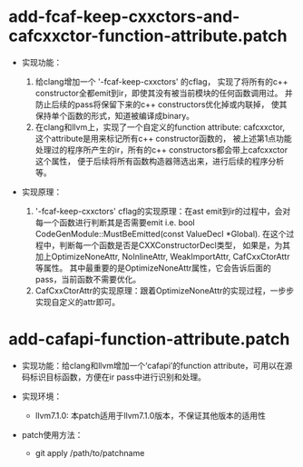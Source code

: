 # add-fcaf-keep-cxxctors-and-cafcxxctor-function-attribute.patch 

- 实现功能：
    1. 给clang增加一个 '-fcaf-keep-cxxctors' 的cflag，
       实现了将所有的c++ constructor全都emit到ir，即使其没有被当前模块的任何函数调用过。
       并防止后续的pass将保留下来的c++ constructors优化掉或内联掉，
       使其保持单个函数的形式，知道被编译成binary。
    2. 在clang和llvm上，实现了一个自定义的function attribute: cafcxxctor,
       这个attribute是用来标记所有c++ constructor函数的，
       被上述第1点功能处理过的程序所产生的ir，所有的c++ constructors都会带上cafcxxctor这个属性，
       便于后续将所有函数构造器筛选出来，进行后续的程序分析等。

- 实现原理：
    1. '-fcaf-keep-cxxctors' cflag的实现原理：在ast emit到ir的过程中，会对每一个函数进行判断其是否需要emit i.e. bool CodeGenModule::MustBeEmitted(const ValueDecl *Global).
       在这个过程中，判断每一个函数是否是CXXConstructorDecl类型，
       如果是，为其加上OptimizeNoneAttr, NoInlineAttr, WeakImportAttr, CafCxxCtorAttr等属性。
       其中最重要的是OptimizeNoneAttr属性，它会告诉后面的pass，当前函数不需要优化。
    2. CafCxxCtorAttr的实现原理：跟着OptimizeNoneAttr的实现过程，一步步实现自定义的attr即可。

# add-cafapi-function-attribute.patch

- 实现功能：给clang和llvm增加一个‘cafapi’的function attribute，可用以在源码标识目标函数，方便在ir pass中进行识别和处理。

- 实现环境：
    - llvm7.1.0: 本patch适用于llvm7.1.0版本，不保证其他版本的适用性

- patch使用方法：
   - git apply /path/to/patchname
